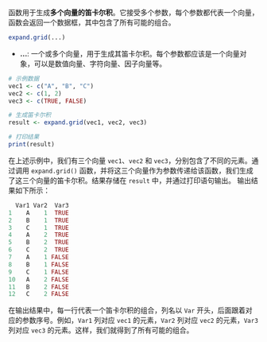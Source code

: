 函数用于生成**多个向量的笛卡尔积**。它接受多个参数，每个参数都代表一个向量，函数会返回一个数据框，其中包含了所有可能的组合。
```R
expand.grid(...)
```
- **...**: 一个或多个向量，用于生成其笛卡尔积。每个参数都应该是一个向量对象，可以是数值向量、字符向量、因子向量等。

```R
# 示例数据
vec1 <- c("A", "B", "C")
vec2 <- c(1, 2)
vec3 <- c(TRUE, FALSE)

# 生成笛卡尔积
result <- expand.grid(vec1, vec2, vec3)

# 打印结果
print(result)
```

在上述示例中，我们有三个向量 `vec1`、`vec2` 和 `vec3`，分别包含了不同的元素。通过调用 `expand.grid()` 函数，并将这三个向量作为参数传递给该函数，我们生成了这三个向量的笛卡尔积。结果存储在 `result` 中，并通过打印语句输出。
输出结果如下所示：
```R
  Var1 Var2  Var3
1    A    1  TRUE
2    B    1  TRUE
3    C    1  TRUE
4    A    2  TRUE
5    B    2  TRUE
6    C    2  TRUE
7    A    1 FALSE
8    B    1 FALSE
9    C    1 FALSE
10   A    2 FALSE
11   B    2 FALSE
12   C    2 FALSE
```

在输出结果中，每一行代表一个笛卡尔积的组合，列名以 `Var` 开头，后面跟着对应的参数序号。例如，`Var1` 列对应 `vec1` 的元素，`Var2` 列对应 `vec2` 的元素，`Var3` 列对应 `vec3` 的元素。这样，我们就得到了所有可能的组合。
